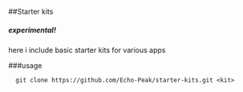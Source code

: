##Starter kits
##### experimental!
here i include basic starter kits for various apps

###usage

```
  git clone https://github.com/Echo-Peak/starter-kits.git <kit>
```
